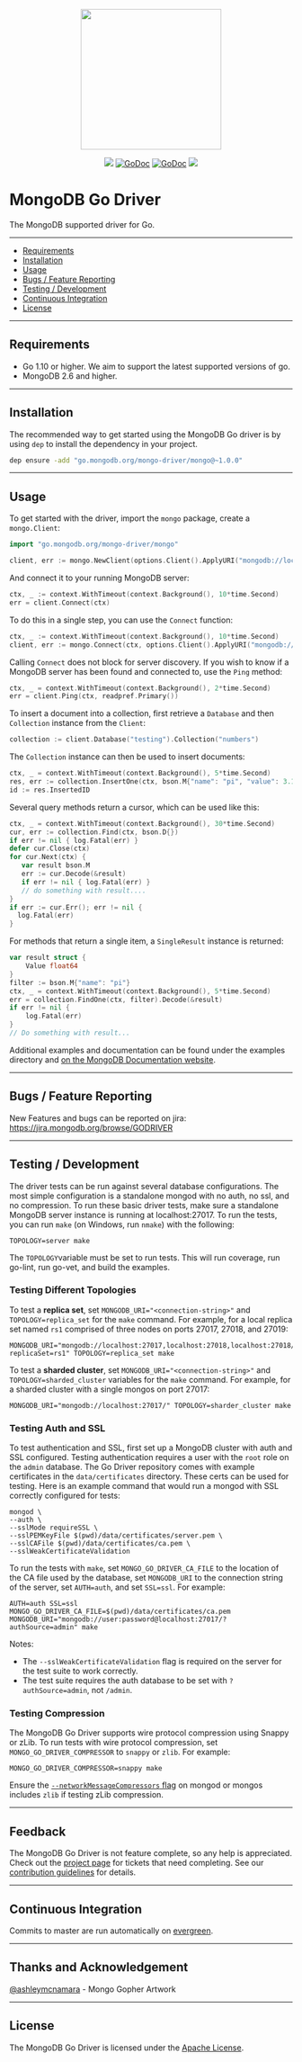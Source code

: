 <p align="center"><img src="etc/assets/mongo-gopher.png" width="250"></p>
<p align="center">
  <a href="https://goreportcard.com/report/go.mongodb.org/mongo-driver"><img src="https://goreportcard.com/badge/go.mongodb.org/mongo-driver"></a>
  <a href="https://godoc.org/go.mongodb.org/mongo-driver/mongo"><img src="etc/assets/godoc-mongo-blue.svg" alt="GoDoc"></a>
  <a href="https://godoc.org/go.mongodb.org/mongo-driver/bson"><img src="etc/assets/godoc-bson-blue.svg" alt="GoDoc"></a>
  <a href="https://docs.mongodb.com/ecosystem/drivers/go/"><img src="etc/assets/docs-mongodb-green.svg"></a>
</p>

# MongoDB Go Driver

The MongoDB supported driver for Go.

-------------------------
- [Requirements](#requirements)
- [Installation](#installation)
- [Usage](#usage)
- [Bugs / Feature Reporting](#bugs--feature-reporting)
- [Testing / Development](#testing--development)
- [Continuous Integration](#continuous-integration)
- [License](#license)

-------------------------
## Requirements

- Go 1.10 or higher. We aim to support the latest supported versions of go.
- MongoDB 2.6 and higher.

-------------------------
## Installation

The recommended way to get started using the MongoDB Go driver is by using `dep` to install the dependency in your project.

```bash
dep ensure -add "go.mongodb.org/mongo-driver/mongo@~1.0.0"
```

-------------------------
## Usage

To get started with the driver, import the `mongo` package, create a `mongo.Client`:

```go
import "go.mongodb.org/mongo-driver/mongo"

client, err := mongo.NewClient(options.Client().ApplyURI("mongodb://localhost:27017"))
```

And connect it to your running MongoDB server:

```go
ctx, _ := context.WithTimeout(context.Background(), 10*time.Second)
err = client.Connect(ctx)
```

To do this in a single step, you can use the `Connect` function:

```go
ctx, _ := context.WithTimeout(context.Background(), 10*time.Second)
client, err := mongo.Connect(ctx, options.Client().ApplyURI("mongodb://localhost:27017"))
```

Calling `Connect` does not block for server discovery. If you wish to know if a MongoDB server has been found and connected to,
use the `Ping` method:

```go
ctx, _ = context.WithTimeout(context.Background(), 2*time.Second)
err = client.Ping(ctx, readpref.Primary())
```

To insert a document into a collection, first retrieve a `Database` and then `Collection` instance from the `Client`:

```go
collection := client.Database("testing").Collection("numbers")
```

The `Collection` instance can then be used to insert documents:

```go
ctx, _ = context.WithTimeout(context.Background(), 5*time.Second)
res, err := collection.InsertOne(ctx, bson.M{"name": "pi", "value": 3.14159})
id := res.InsertedID
```

Several query methods return a cursor, which can be used like this:

```go
ctx, _ = context.WithTimeout(context.Background(), 30*time.Second)
cur, err := collection.Find(ctx, bson.D{})
if err != nil { log.Fatal(err) }
defer cur.Close(ctx)
for cur.Next(ctx) {
   var result bson.M
   err := cur.Decode(&result)
   if err != nil { log.Fatal(err) }
   // do something with result....
}
if err := cur.Err(); err != nil {
  log.Fatal(err)
}
```

For methods that return a single item, a `SingleResult` instance is returned:

```go
var result struct {
    Value float64
}
filter := bson.M{"name": "pi"}
ctx, _ = context.WithTimeout(context.Background(), 5*time.Second)
err = collection.FindOne(ctx, filter).Decode(&result)
if err != nil {
    log.Fatal(err)
}
// Do something with result...
```

Additional examples and documentation can be found under the examples directory and [on the MongoDB Documentation website](https://docs.mongodb.com/ecosystem/drivers/go/).

-------------------------
## Bugs / Feature Reporting

New Features and bugs can be reported on jira: https://jira.mongodb.org/browse/GODRIVER

-------------------------
## Testing / Development

The driver tests can be run against several database configurations. The most simple configuration is a standalone mongod with no auth, no ssl, and no compression. To run these basic driver tests, make sure a standalone MongoDB server instance is running at localhost:27017. To run the tests, you can run `make` (on Windows, run `nmake`) with the following:

```
TOPOLOGY=server make
```

The `TOPOLOGY`variable must be set to run tests. This will run coverage, run go-lint, run go-vet, and build the examples.

### Testing Different Topologies

To test a **replica set**, set `MONGODB_URI="<connection-string>"` and `TOPOLOGY=replica_set` for the `make` command. For example, for a local replica set named `rs1` comprised of three nodes on ports 27017, 27018, and 27019:

```
MONGODB_URI="mongodb://localhost:27017,localhost:27018,localhost:27018/?replicaSet=rs1" TOPOLOGY=replica_set make
```

To test a **sharded cluster**, set `MONGODB_URI="<connection-string>"` and `TOPOLOGY=sharded_cluster` variables for the `make` command. For example, for a sharded cluster with a single mongos on port 27017:

```
MONGODB_URI="mongodb://localhost:27017/" TOPOLOGY=sharder_cluster make
```

### Testing Auth and SSL

To test authentication and SSL, first set up a MongoDB cluster with auth and SSL configured. Testing authentication requires a user with the `root` role on the `admin` database. The Go Driver repository comes with example certificates in the `data/certificates` directory. These certs can be used for testing. Here is an example command that would run a mongod with SSL correctly configured for tests:

```
mongod \
--auth \
--sslMode requireSSL \
--sslPEMKeyFile $(pwd)/data/certificates/server.pem \
--sslCAFile $(pwd)/data/certificates/ca.pem \
--sslWeakCertificateValidation
```

To run the tests with `make`, set `MONGO_GO_DRIVER_CA_FILE` to the location of the CA file used by the database, set `MONGODB_URI` to the connection string of the server, set `AUTH=auth`, and set `SSL=ssl`. For example:

```
AUTH=auth SSL=ssl MONGO_GO_DRIVER_CA_FILE=$(pwd)/data/certificates/ca.pem  MONGODB_URI="mongodb://user:password@localhost:27017/?authSource=admin" make
```

Notes:
- The `--sslWeakCertificateValidation` flag is required on the server for the test suite to work correctly.
- The test suite requires the auth database to be set with `?authSource=admin`, not `/admin`.

### Testing Compression

The MongoDB Go Driver supports wire protocol compression using Snappy or zLib. To run tests with wire protocol compression, set `MONGO_GO_DRIVER_COMPRESSOR` to `snappy` or `zlib`.  For example:

```
MONGO_GO_DRIVER_COMPRESSOR=snappy make
```

Ensure the [`--networkMessageCompressors` flag](https://docs.mongodb.com/manual/reference/program/mongod/#cmdoption-mongod-networkmessagecompressors) on mongod or mongos includes `zlib` if testing zLib compression.

-------------------------
## Feedback

The MongoDB Go Driver is not feature complete, so any help is appreciated. Check out the [project page](https://jira.mongodb.org/browse/GODRIVER)
for tickets that need completing. See our [contribution guidelines](CONTRIBUTING.md) for details.

-------------------------
## Continuous Integration

Commits to master are run automatically on [evergreen](https://evergreen.mongodb.com/waterfall/mongo-go-driver).

-------------------------
## Thanks and Acknowledgement 

<a href="https://github.com/ashleymcnamara">@ashleymcnamara</a> - Mongo Gopher Artwork

-------------------------
## License

The MongoDB Go Driver is licensed under the [Apache License](LICENSE).
